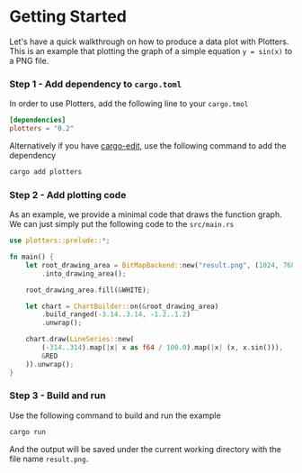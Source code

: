 # Getting Started

Let's have a quick walkthrough on how to produce a data plot with Plotters.
This is an example that plotting the graph of a simple equation `y = sin(x)` to a PNG file.

### Step 1 - Add dependency to `cargo.toml`

In order to use Plotters, add the following line to your `cargo.tmol`

```toml
[dependencies]
plotters = "0.2"
```

Alternatively if you have [cargo-edit](https://github.com/killercup/cargo-edit), use the following command
to add the dependency

```bash
cargo add plotters
```

### Step 2 - Add plotting code

As an example, we provide a minimal code that draws the function graph.
We can just simply put the following code to the `src/main.rs`

```rust
use plotters::prelude::*;

fn main() {
	let root_drawing_area = BitMapBackend::new("result.png", (1024, 768))
		.into_drawing_area();

	root_drawing_area.fill(&WHITE);

	let chart = ChartBuilder::on(&root_drawing_area)
		.build_ranged(-3.14..3.14, -1.2..1.2)
		.unwrap();

	chart.draw(LineSeries::new(
		(-314..314).map(|x| x as f64 / 100.0).map(|x| (x, x.sin())),
		&RED
	)).unwrap();
}
```

### Step 3 - Build and run

Use the following command to build and run the example

```bash
cargo run
```

And the output will be saved under the current working directory with the file name `result.png`.
